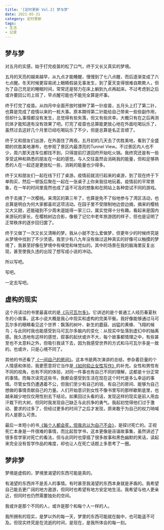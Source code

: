 ```yaml
---
title: '[定时更新 Vol.2] 梦与梦'
date: 2021-05-31
category: 定时更新
tags:
- 生活
- 记录
---
```


## 梦与梦

对五月的实感，始于打完疫苗的松了口气，终于又长又真实的梦境。

五月的天亮的越来越早，从九点才能睡醒，慢慢到了七八点醒，而后逐渐变成了六七点醒。冬天时候更容易闭上眼睛假装无事发生，到了夏天变得很难自欺欺人，但为了自己充足的睡眠时间，常常还是努力在床上躺到九点再起床。不过考虑到之后或许要回公司上班了，早点醒可能也不能完全算是坏事。

终于打完了疫苗。从四月中全面开放时接种了第一针疫苗，五月头上打了第二针，也算是完成了疫情以来的一桩大事。原本期待第二针能给自己带来一些些副作用，但却什么事情都没有发生，总觉得有些失落，但又有些庆幸。大概只有在之后再测抗体才能知道有没有效果了吧。打完了疫苗也总算能更放心地在外面吃喝玩乐了，虽然过去这好几个月里已经吃喝玩乐了不少，但是总算是名正言顺了。

<!--more-->

终于又和朋友们出游，在外面住了两夜。五月初的几天去了优胜美地，看到了全盛期的优胜美地瀑布，也参观了景区内最漂亮的Tunnel View。不过景区内人也不少，周六那天连车位都找不到，只得提前打道回府开始吃火锅。我终究还是有一些享受这种和熟悉的朋友在一起的感觉。与人交往虽然会消耗我的能量，但和足够熟悉的人在一起还是更放松一些，消耗的能量也少得多。

终于又和朋友们一起在线下打了桌游。疫情前就流行起来的桌游，到了现在终于下单购买，然后一顿饭后聚在一起在一张桌子上你来我往地玩着。疫情前的平常景象，在一年的时间里竟然也成了遥不可及的想象和在网站上各种尝试不同的游戏。

终于去摘了一次樱桃。来湾区的第三年了，也算是免不了俗地参与了湾区活动，也总算是明白为何大家都喜欢这项活动。在园子里不受限制地边尝边摘，摘来的樱桃又大又甜，还能碰到不少周末遛娃得一家三口，属实觉得十分有趣。看起来是国内来游玩的家长，在樱桃树边合影，像极了记忆中老年旅游团的样子，但也是证明了正常秩序的逐步回归罢了。

终于又做了一次又长又清晰的梦。我从小就不怎么爱做梦，但更年少的时候终究是从梦境中找到了不少灵感。我至少有八九年没有做过这种真实的好像可以触摸的梦境了，我甚至好像在梦境中有嗅觉和味觉似的。其中的场景在我的脑海里反复出现，甚至使我久违的出现了想写成小说的冲动。

所以写吧。

写吧。

一定去写吧。



## 虚构的现实

这个月读过的书里最喜欢的是[《马可瓦尔多》](https://book.douban.com/subject/34799583/)。它讲述的是个普通工人经历春夏秋冬的小故事。这本小说大概是我心中现实和虚构的完美平衡。我好像能够通过马可瓦尔多的眼睛看见这个世界：飘落的树叶、新生的蘑菇、凶猛的黄蜂、飞翔的候鸟；与此同时我也能感受到马可瓦尔多脑内的变化：从现实中坠落到虚幻中的抽离感。我久违地有这样的感觉，叙事的起伏或许不大，每个故事都情理之中，有些甚至也不太意料之外，但吸引我读下去，因为我感受世界的方式和马可瓦尔多是一致的。也或许，只是心境不同了。

其他的书还看了[《一间自己的房间》](https://book.douban.com/subject/25844144/)。这本书是两次演讲的总结，参杂着巨量的个人情感和体验，我更愿意将它当作是[《如何抑止女性写作》](https://book.douban.com/subject/35229199/)的补充。女性和男性有不同的视角，也有不同的体验，对同一件事也有自己不同的理解，这都是十分正常的事情。而每次读完这些书，我都会感受到生活在现在这个时代是多么幸运的事情。尽管女性仍遭遇着不公，但我们至少有自己的钱、有自己的房间、能够为自己想做的事情贡献自己的力量。人们开始意识到女性不像书里写的那样歇斯底里，也越来越少地仅仅用性别去下结论。如果回过头看的话，发现这样的现实是前人用血汗栽下的大树，但同时我发现自己缺乏与此抗争的勇气。我起初觉得他们过于激动、要求的过多了，但经过更多的时间了之后才发现，原来敢于为自己的权力呐喊的人是那么可贵。

最后一本短小的书[《每个人都会死，但我总以为自己不会》](https://book.douban.com/subject/25718139/)，是探讨死亡的。正视死亡本身是一件很难的事情，而比起哲学书，这本更像是诙谐故事集，虽然讲述了很多哲学家对死亡的看法，但与此同时也穿插了很多故事和黑色幽默的笑话，读起来完全没有哲学作品的难度，却也让人在死亡话题上多思考了一圈。

## 梦非梦

梦境是虚假的，梦境里渴望的东西可能是真的。

有渴望的东西并不是丢人的事情。有时甚至我渴望的东西本身就是矛盾的。我希望自己能去更广阔的地方遨游，但同时也希望有地方安定地生活。我希望与他人更亲近，但同时也仍然需要独处的空间。

我或许是那个不同的人，或许是那个和每个人一样的人。

我所拥有的现实，是梦以外的每一天，梦里的东西可能就在脑中，也可能遥不可及。但现实终究是在流逝的时间，是现在，是我所体会的每一刻。